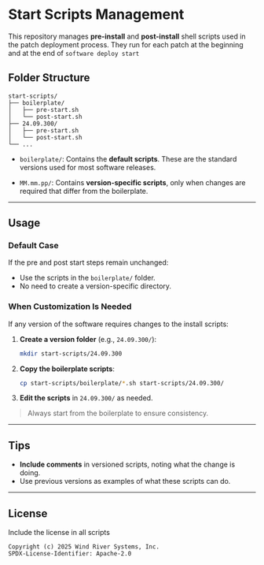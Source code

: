 # Start Scripts Management

This repository manages **pre-install** and **post-install** shell scripts used in the patch deployment process.
They run for each patch at the beginning and at the end of `software deploy start`

## Folder Structure

```
start-scripts/
├── boilerplate/
│   ├── pre-start.sh
│   └── post-start.sh
├── 24.09.300/
│   ├── pre-start.sh
│   └── post-start.sh
└── ...
```

- `boilerplate/`:
  Contains the **default scripts**. These are the standard versions used for most software releases.

- `MM.mm.pp/`:
  Contains **version-specific scripts**, only when changes are required that differ from the boilerplate.

---

## Usage

### Default Case

If the pre and post start steps remain unchanged:
- Use the scripts in the `boilerplate/` folder.
- No need to create a version-specific directory.

### When Customization Is Needed

If any version of the software requires changes to the install scripts:

1. **Create a version folder** (e.g., `24.09.300/`):
    ```bash
    mkdir start-scripts/24.09.300
    ```

2. **Copy the boilerplate scripts**:
    ```bash
    cp start-scripts/boilerplate/*.sh start-scripts/24.09.300/
    ```

3. **Edit the scripts** in `24.09.300/` as needed.

> Always start from the boilerplate to ensure consistency.

---

## Tips

- **Include comments** in versioned scripts, noting what the change is doing.
- Use previous versions as examples of what these scripts can do.

---

## License

Include the license in all scripts

```
Copyright (c) 2025 Wind River Systems, Inc.
SPDX-License-Identifier: Apache-2.0
```
